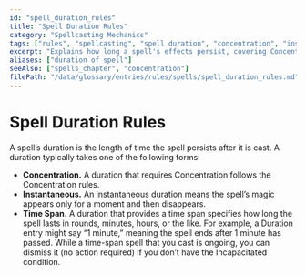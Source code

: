 ```yaml
---
id: "spell_duration_rules"
title: "Spell Duration Rules"
category: "Spellcasting Mechanics"
tags: ["rules", "spellcasting", "spell duration", "concentration", "instantaneous"]
excerpt: "Explains how long a spell's effects persist, covering Concentration, Instantaneous durations, and fixed Time Spans (rounds, minutes, hours)."
aliases: ["duration of spell"]
seeAlso: ["spells_chapter", "concentration"]
filePath: "/data/glossary/entries/rules/spells/spell_duration_rules.md"
---
```

# Spell Duration Rules

A spell’s duration is the length of time the spell persists after it is cast. A duration typically takes one of the following forms:

*   **<span data-term-id="concentration" class="glossary-term-link-from-markdown">Concentration</span>.** A duration that requires <span data-term-id="concentration" class="glossary-term-link-from-markdown">Concentration</span> follows the <span data-term-id="concentration" class="glossary-term-link-from-markdown">Concentration</span> rules.
*   **Instantaneous.** An instantaneous duration means the spell’s magic appears only for a moment and then disappears.
*   **Time Span.** A duration that provides a time span specifies how long the spell lasts in rounds, minutes, hours, or the like. For example, a Duration entry might say “1 minute,” meaning the spell ends after 1 minute has passed. While a time-span spell that you cast is ongoing, you can dismiss it (no action required) if you don’t have the <span data-term-id="incapacitated_condition" class="glossary-term-link-from-markdown">Incapacitated condition</span>.